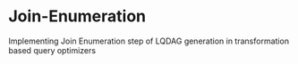 Join-Enumeration
================

Implementing Join Enumeration step of LQDAG generation in transformation based query optimizers
